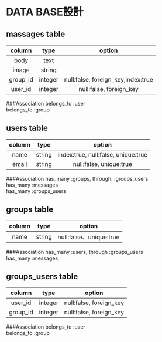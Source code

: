 
# DATA BASE設計
## massages table
|column  |type   |option |
|:------:|:-----:|:-----:|
|body    |text   |       |
|image   |string |       |
|group_id|integer|null:false, foreign_key,index:true|
|user_id |integer|null:false, foreign_key|

###Association
belongs_to :user  
belongs_to :group  

## users table
|column  |type   |option |
|:------:|:-----:|:-----:|
|name    |string |index:true, null:false, unique:true|
|email   |string |null:false, unique:true|

###Association
has_many :groups, through: :groups_users  
has_many :messages  
has_many :groups_users  

## groups table
|column  |type   |option |
|:------:|:-----:|:-----:|
|name    |string |null:false、unique:true|

###Association
has_many :users, through :groups_users  
has_many :messages  

## groups_users table
|column  |type   |option |
|:------:|:-----:|:-----:|
|user_id |integer|null:false, foreign_key|
|group_id|integer|null:false, foreign_key|

###Association
belongs_to :user  
belongs_to :group  
